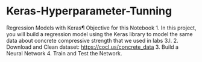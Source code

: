 # Keras-Hyperparameter-Tunning
Regression Models with Keras¶ Objective for this Notebook 1. In this project, you will build a regression model using the Keras library to model the same data about concrete compressive strength that we used in labs 3.l. 2. Download and Clean dataset: https://cocl.us/concrete_data  3. Build a Neural Network  4. Train and Test the Network. 
